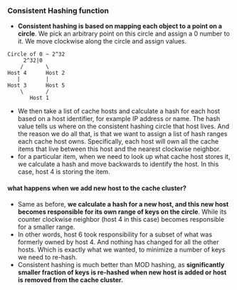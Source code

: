 ### Consistent Hashing function
- **Consistent hashing is based on mapping each object to a point on a circle**. We pick an arbitrary point on this circle and assign a 0 number to it. We move clockwise along the circle and assign values.
```
Circle of 0 ~ 2^32
	 2^32|0
	/		\
Host 4		Host 2
   |		|
Host 3		Host 5
	\		/
	   Host 1
```
- We then take a list of cache hosts and calculate a hash for each host based on a host identifier, for example IP address or name. The hash value tells us where on the consistent hashing circle that host lives. And the reason we do all that, is that we want to assign a list of hash ranges each cache host owns. Specifically, each host will own all the cache items that live between this host and the nearest clockwise neighbor.
- for a particular item, when we need to look up what cache host stores it, we calculate a hash and move backwards to identify the host. In this case, host 4 is storing the item.
#### what happens when we add new host to the cache cluster?
- Same as before, **we calculate a hash for a new host, and this new host becomes responsible for its own range of keys on the circle**. While its counter clockwise neighbor (host 4 in this case) becomes responsible for a smaller range.
- In other words, host 6 took responsibility for a subset of what was formerly owned by host 4. And nothing has changed for all the other hosts. Which is exactly what we wanted, to minimize a number of keys we need to re-hash.
- Consistent hashing is much better than MOD hashing, as **significantly smaller fraction of keys is re-hashed when new host is added or host is removed from the cache cluster.**
<!--stackedit_data:
eyJoaXN0b3J5IjpbLTIwMDUzNTc5MDhdfQ==
-->